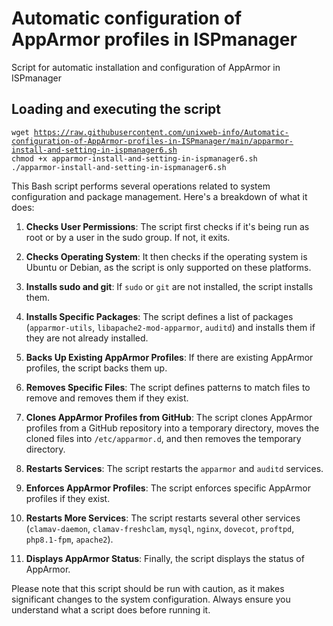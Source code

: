 # Automatic configuration of AppArmor profiles in ISPmanager
 Script for automatic installation and configuration of AppArmor in ISPmanager
## Loading and executing the script

<code>wget https://raw.githubusercontent.com/unixweb-info/Automatic-configuration-of-AppArmor-profiles-in-ISPmanager/main/apparmor-install-and-setting-in-ispmanager6.sh
chmod +x apparmor-install-and-setting-in-ispmanager6.sh
./apparmor-install-and-setting-in-ispmanager6.sh</code>

This Bash script performs several operations related to system configuration and package management. Here's a breakdown of what it does:

1. **Checks User Permissions**: The script first checks if it's being run as root or by a user in the sudo group. If not, it exits.

2. **Checks Operating System**: It then checks if the operating system is Ubuntu or Debian, as the script is only supported on these platforms.

3. **Installs sudo and git**: If `sudo` or `git` are not installed, the script installs them.

4. **Installs Specific Packages**: The script defines a list of packages (`apparmor-utils`, `libapache2-mod-apparmor`, `auditd`) and installs them if they are not already installed.

5. **Backs Up Existing AppArmor Profiles**: If there are existing AppArmor profiles, the script backs them up.

6. **Removes Specific Files**: The script defines patterns to match files to remove and removes them if they exist.

7. **Clones AppArmor Profiles from GitHub**: The script clones AppArmor profiles from a GitHub repository into a temporary directory, moves the cloned files into `/etc/apparmor.d`, and then removes the temporary directory.

8. **Restarts Services**: The script restarts the `apparmor` and `auditd` services.

9. **Enforces AppArmor Profiles**: The script enforces specific AppArmor profiles if they exist.

10. **Restarts More Services**: The script restarts several other services (`clamav-daemon`, `clamav-freshclam`, `mysql`, `nginx`, `dovecot`, `proftpd`, `php8.1-fpm`, `apache2`).

11. **Displays AppArmor Status**: Finally, the script displays the status of AppArmor.

Please note that this script should be run with caution, as it makes significant changes to the system configuration. Always ensure you understand what a script does before running it.
